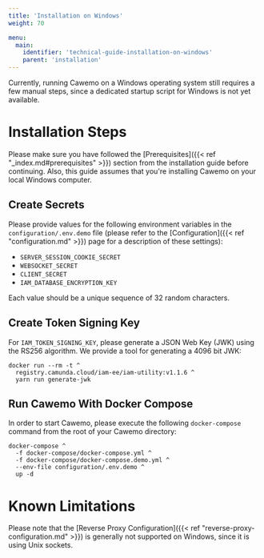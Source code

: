 ```yaml
---
title: 'Installation on Windows'
weight: 70

menu:
  main:
    identifier: 'technical-guide-installation-on-windows'
    parent: 'installation'
---
```


Currently, running Cawemo on a Windows operating system still requires a few manual steps, since a dedicated startup
script for Windows is not yet available.

# Installation Steps
Please make sure you have followed the [Prerequisites]({{< ref "_index.md#prerequisites" >}}) section from the
installation guide before continuing. Also, this guide assumes that you're installing Cawemo on your local Windows
computer.

## Create Secrets
Please provide values for the following environment variables in the `configuration/.env.demo` file (please refer to the
[Configuration]({{< ref "configuration.md" >}}) page for a description of these settings):

* `SERVER_SESSION_COOKIE_SECRET`
* `WEBSOCKET_SECRET`
* `CLIENT_SECRET`
* `IAM_DATABASE_ENCRYPTION_KEY`

Each value should be a unique sequence of 32 random characters. 

## Create Token Signing Key
For `IAM_TOKEN_SIGNING_KEY`, please generate a JSON Web Key (JWK) using the RS256 algorithm. We provide a tool for
generating a 4096 bit JWK:
```
docker run --rm -t ^
  registry.camunda.cloud/iam-ee/iam-utility:v1.1.6 ^
  yarn run generate-jwk
```

## Run Cawemo With Docker Compose
In order to start Cawemo, please execute the following `docker-compose` command from the root of your Cawemo directory:
```
docker-compose ^
  -f docker-compose/docker-compose.yml ^
  -f docker-compose/docker-compose.demo.yml ^
  --env-file configuration/.env.demo ^
  up -d
```

# Known Limitations
Please note that the [Reverse Proxy Configuration]({{< ref "reverse-proxy-configuration.md" >}}) is generally not
supported on Windows, since it is using Unix sockets.
